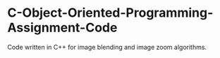 # C-Object-Oriented-Programming-Assignment-Code
Code written in C++ for image blending and image zoom algorithms.
